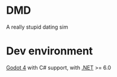 # DMD

A really stupid dating sim

# Dev environment

[Godot 4](https://godotengine.org/) with C# support, with [.NET](https://dotnet.microsoft.com/en-us/) >= 6.0
